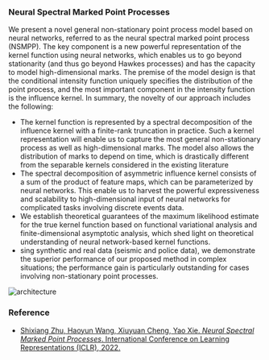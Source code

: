 ### Neural Spectral Marked Point Processes

We present a novel general non-stationary point process model based on neural networks, referred to as the neural spectral marked point process (NSMPP). The key component is a new powerful representation of the kernel function using neural networks, which enables us to go beyond stationarity (and thus go beyond Hawkes processes) and has the capacity to model high-dimensional marks. The premise of the model design is that the conditional intensity function uniquely specifies the distribution of the point process, and the most important component in the intensity function is the influence kernel. In summary, the novelty of our approach includes the following:

* The kernel function is represented by a spectral decomposition of the influence kernel with a finite-rank truncation in practice. Such a kernel representation will enable us to capture the most general non-stationary process as well as high-dimensional marks. The model also allows the distribution of marks to depend on time, which is drastically different from the separable kernels considered in the existing literature
* The spectral decomposition of asymmetric influence kernel consists of a sum of the product of feature maps, which can be parameterized by neural networks. This enable us to harvest the powerful expressiveness and scalability to high-dimensional input of neural networks for complicated tasks involving discrete events data.
* We establish theoretical guarantees of the maximum likelihood estimate for the true kernel function based on functional variational analysis and finite-dimensional asymptotic analysis, which shed light on theoretical understanding of neural network-based kernel functions.
* sing synthetic and real data (seismic and police data), we demonstrate the superior performance of our proposed method in complex situations; the performance gain is particularly outstanding for cases involving non-stationary point processes.

![architecture](https://github.com/meowoodie/Neural-Spectral-Marked-Point-Processes/blob/main/architecture.png)

### Reference
- [Shixiang Zhu, Haoyun Wang, Xiuyuan Cheng, Yao Xie. *Neural Spectral Marked Point Processes*. International Conference on Learning Representations (ICLR), 2022.](https://arxiv.org/abs/2106.10773)
